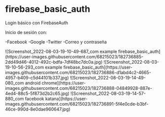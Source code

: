 # firebase_basic_auth

Login básico con FirebaseAuth 

Inicio de sesión con:

-Facebook
-Google
-Twitter
-Correo y contraseña

<div>
  ![Screenshot_2022-08-03-19-10-49-687_com example firebase_basic_auth](https://user-images.githubusercontent.com/68215023/182736885-2dd49d46-4012-492c-bdfa-7df48bc7dc0a.jpg)
![Screenshot_2022-08-03-19-10-56-293_com example firebase_basic_auth](https://user-images.githubusercontent.com/68215023/182736886-d1abd4c2-4665-4957-b409-c5d44101b337.jpg)
![Screenshot_2022-08-03-19-14-49-080_com android chrome](https://user-images.githubusercontent.com/68215023/182736888-04849928-887e-4ed4-88c5-5f873d2b2c65.jpg)
![Screenshot_2022-08-03-19-14-57-880_com facebook katana](https://user-images.githubusercontent.com/68215023/182736891-5f4e0cde-b3bf-46ce-990d-8e0dae960647.jpg)
</div>



